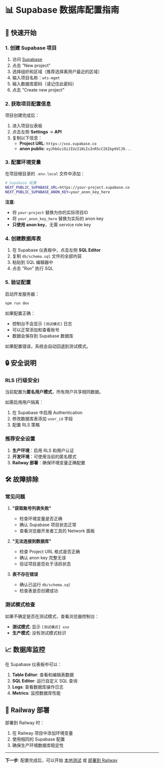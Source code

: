 # 📊 Supabase 数据库配置指南

## 🚀 快速开始

### 1. 创建 Supabase 项目

1. 访问 [Supabase](https://supabase.com/dashboard)
2. 点击 "New project"
3. 选择组织和区域（推荐选择离用户最近的区域）
4. 输入项目名称：`wts-mgmt` 
5. 输入数据库密码（请记住此密码）
6. 点击 "Create new project"

### 2. 获取项目配置信息

项目创建完成后：

1. 进入项目仪表板
2. 点击左侧 **Settings** → **API**
3. 复制以下信息：
   - **Project URL**: `https://xxx.supabase.co`
   - **anon public**: `eyJhbGciOiJIUzI1NiIsInR5cCI6IkpXVCJ9...`

### 3. 配置环境变量

在项目根目录的 `.env.local` 文件中添加：

```bash
# Supabase 配置
NEXT_PUBLIC_SUPABASE_URL=https://your-project.supabase.co
NEXT_PUBLIC_SUPABASE_ANON_KEY=your_anon_key_here
```

**注意**: 
- 将 `your-project` 替换为你的实际项目ID
- 将 `your_anon_key_here` 替换为实际的 anon key
- **只使用 anon key**，无需 service role key

### 4. 创建数据库表

1. 在 Supabase 仪表板中，点击左侧 **SQL Editor**
2. 复制 `db/schema.sql` 文件的全部内容
3. 粘贴到 SQL 编辑器中
4. 点击 "Run" 执行 SQL

### 5. 验证配置

启动开发服务器：

```bash
npm run dev
```

如果配置正确：
- 控制台不会显示 `[测试模式]` 日志
- 可以正常添加和查看账号
- 数据会保存到 Supabase 数据库

如果配置错误，系统会自动回退到测试模式。

## 🔒 安全说明

### RLS (行级安全) 

当前配置为**匿名用户模式**，所有用户共享相同数据。

如需启用用户隔离：
1. 在 Supabase 中启用 Authentication
2. 修改数据库表添加 `user_id` 字段
3. 配置 RLS 策略

### 推荐安全设置

1. **生产环境**：启用 RLS 和用户认证
2. **开发环境**：可使用当前的匿名模式
3. **Railway 部署**：确保环境变量正确配置

## 🛠️ 故障排除

### 常见问题

1. **"获取账号列表失败"**
   - 检查环境变量是否正确
   - 确认 Supabase 项目状态正常
   - 查看浏览器开发者工具的 Network 面板

2. **"无法连接到数据库"**
   - 检查 Project URL 格式是否正确
   - 确认 anon key 完整无误
   - 验证项目是否处于活跃状态

3. **表不存在错误**
   - 确认已运行 `db/schema.sql`
   - 检查表是否创建成功

### 测试模式检查

如果不确定是否在测试模式，查看浏览器控制台：

- **测试模式**: 显示 `[测试模式] xxx`
- **生产模式**: 没有测试模式标识

## 📈 数据库监控

在 Supabase 仪表板中可以：

1. **Table Editor**: 查看和编辑表数据
2. **SQL Editor**: 运行自定义 SQL 查询  
3. **Logs**: 查看数据库操作日志
4. **Metrics**: 监控数据库性能

## 🚀 Railway 部署

部署到 Railway 时：

1. 在 Railway 项目中添加环境变量
2. 使用相同的 Supabase 配置
3. 确保生产环境数据库稳定性

---

**下一步**: 配置完成后，可以开始 [本地测试](./TEST_GUIDE.md) 或 [部署到 Railway](./DEPLOYMENT.md) 